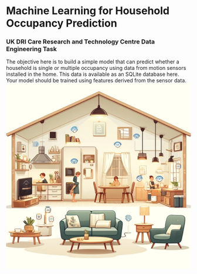 # Machine Learning for Household Occupancy Prediction

### UK DRI Care Research and Technology Centre Data Engineering Task

The objective here is to build a simple model that can predict whether a household is single or multiple occupancy using data from motion sensors installed in the home. This data is available as an SQLite database here. Your model should be trained using features derived from the sensor data. 
![image](Cozy_Household.png)


